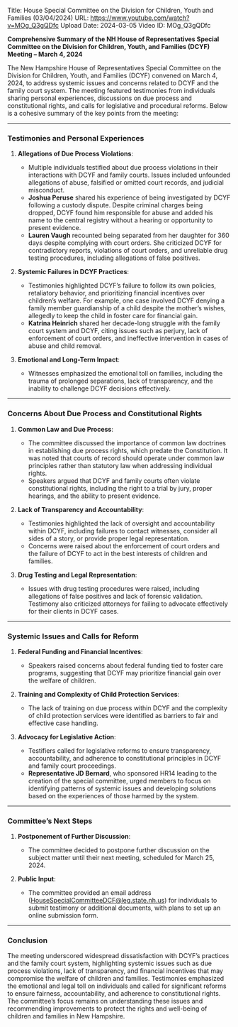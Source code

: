 Title: House Special Committee on the Division for Children, Youth and Families (03/04/2024)
URL: https://www.youtube.com/watch?v=MOg_Q3gQDfc
Upload Date: 2024-03-05
Video ID: MOg_Q3gQDfc

**Comprehensive Summary of the NH House of Representatives Special Committee on the Division for Children, Youth, and Families (DCYF) Meeting – March 4, 2024**

The New Hampshire House of Representatives Special Committee on the Division for Children, Youth, and Families (DCYF) convened on March 4, 2024, to address systemic issues and concerns related to DCYF and the family court system. The meeting featured testimonies from individuals sharing personal experiences, discussions on due process and constitutional rights, and calls for legislative and procedural reforms. Below is a cohesive summary of the key points from the meeting:

---

### **Testimonies and Personal Experiences**
1. **Allegations of Due Process Violations**:
   - Multiple individuals testified about due process violations in their interactions with DCYF and family courts. Issues included unfounded allegations of abuse, falsified or omitted court records, and judicial misconduct.
   - **Joshua Peruse** shared his experience of being investigated by DCYF following a custody dispute. Despite criminal charges being dropped, DCYF found him responsible for abuse and added his name to the central registry without a hearing or opportunity to present evidence.
   - **Lauren Vaugh** recounted being separated from her daughter for 360 days despite complying with court orders. She criticized DCYF for contradictory reports, violations of court orders, and unreliable drug testing procedures, including allegations of false positives.

2. **Systemic Failures in DCYF Practices**:
   - Testimonies highlighted DCYF’s failure to follow its own policies, retaliatory behavior, and prioritizing financial incentives over children’s welfare. For example, one case involved DCYF denying a family member guardianship of a child despite the mother’s wishes, allegedly to keep the child in foster care for financial gain.
   - **Katrina Heinrich** shared her decade-long struggle with the family court system and DCYF, citing issues such as perjury, lack of enforcement of court orders, and ineffective intervention in cases of abuse and child removal.

3. **Emotional and Long-Term Impact**:
   - Witnesses emphasized the emotional toll on families, including the trauma of prolonged separations, lack of transparency, and the inability to challenge DCYF decisions effectively.

---

### **Concerns About Due Process and Constitutional Rights**
1. **Common Law and Due Process**:
   - The committee discussed the importance of common law doctrines in establishing due process rights, which predate the Constitution. It was noted that courts of record should operate under common law principles rather than statutory law when addressing individual rights.
   - Speakers argued that DCYF and family courts often violate constitutional rights, including the right to a trial by jury, proper hearings, and the ability to present evidence.

2. **Lack of Transparency and Accountability**:
   - Testimonies highlighted the lack of oversight and accountability within DCYF, including failures to contact witnesses, consider all sides of a story, or provide proper legal representation.
   - Concerns were raised about the enforcement of court orders and the failure of DCYF to act in the best interests of children and families.

3. **Drug Testing and Legal Representation**:
   - Issues with drug testing procedures were raised, including allegations of false positives and lack of forensic validation. Testimony also criticized attorneys for failing to advocate effectively for their clients in DCYF cases.

---

### **Systemic Issues and Calls for Reform**
1. **Federal Funding and Financial Incentives**:
   - Speakers raised concerns about federal funding tied to foster care programs, suggesting that DCYF may prioritize financial gain over the welfare of children.

2. **Training and Complexity of Child Protection Services**:
   - The lack of training on due process within DCYF and the complexity of child protection services were identified as barriers to fair and effective case handling.

3. **Advocacy for Legislative Action**:
   - Testifiers called for legislative reforms to ensure transparency, accountability, and adherence to constitutional principles in DCYF and family court proceedings.
   - **Representative JD Bernard**, who sponsored HR14 leading to the creation of the special committee, urged members to focus on identifying patterns of systemic issues and developing solutions based on the experiences of those harmed by the system.

---

### **Committee’s Next Steps**
1. **Postponement of Further Discussion**:
   - The committee decided to postpone further discussion on the subject matter until their next meeting, scheduled for March 25, 2024.

2. **Public Input**:
   - The committee provided an email address (HouseSpecialCommitteeDCF@leg.state.nh.us) for individuals to submit testimony or additional documents, with plans to set up an online submission form.

---

### **Conclusion**
The meeting underscored widespread dissatisfaction with DCYF’s practices and the family court system, highlighting systemic issues such as due process violations, lack of transparency, and financial incentives that may compromise the welfare of children and families. Testimonies emphasized the emotional and legal toll on individuals and called for significant reforms to ensure fairness, accountability, and adherence to constitutional rights. The committee’s focus remains on understanding these issues and recommending improvements to protect the rights and well-being of children and families in New Hampshire.